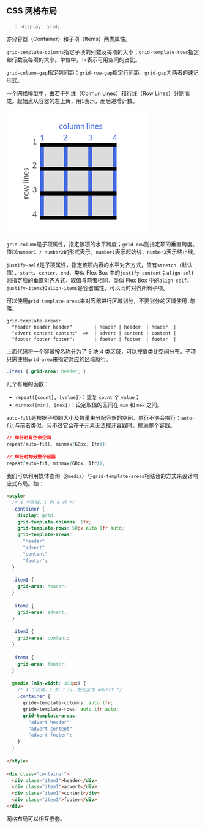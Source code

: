 ## CSS 网格布局

> `display: grid;`

亦分容器（Container）和子项（Items）两类属性。

`grid-template-columns`指定子项的列数及每项的大小；`grid-template-rows`指定和行数及每项的大小。单位中，`fr`表示可用空间的占比。

`grid-column-gap`指定列间距；`grid-row-gap`指定行间距。`grid-gap`为两者的速记形式。

一个网格模型中，由若干列线（Colmun Lines）和行线（Row Lines）分割而成。起始点从容器的左上角，用`1`表示，而后递增计数。

![grid-lines](./grid-lines.png)

`grid-column`是子项属性，指定该项的水平跨度；`grid-row`则指定项的垂直跨度。值以`number1 / number2`的形式表示。`number1`表示起始线，`number2`表示终止线。

`justify-self`是子项属性，指定该项内容的水平对齐方式，值有`stretch`（默认值）、`start`、`center`、`end`，类似 Flex Box 中的`justify-content`；`align-self`则指定项的垂直对齐方式，取值与前者相同，类似 Flex Box 中的`align-self`。`justify-items`和`align-items`是容器属性，可以同时对齐所有子项。


可以使用`grid-template-areas`来对容器进行区域划分，不要划分的区域使用`.`忽略。
```
grid-template-areas:
  "header header header"        | header | header  | header  |
  "advert content content"  =>  | advert | content | content |
  "footer footer footer";       | footer | footer  | footer  |
```
上面代码将一个容器按名称分为了 9 块 4 类区域，可以按值类比空间分布。子项只需使用`grid-area`来指定对应的区域就行。
```css
.item1 { grid-area: header; }
```

几个有用的函数：
- `repeat([count], [value])`：重复 `count` 个 `value`；
- `minmax([min], [max])`：设定取值的区间在 `min` 和 `max` 之间。

`auto-fill`是根据子项的大小及数量来分配容器的空间，单行不够会换行；`auto-fit`与前者类似，只不过它会在子元素无法撑开容器时，撑满整个容器。
```css
// 单行时有空余空间
repeat(auto-fill, minmax(60px, 1fr));

// 单行时均分整个容器
repeat(auto-fit, minmax(60px, 1fr));
```

我们可以利用媒体查询（`@media`）与`grid-template-areas`相结合的方式来设计响应式布局。如：
```html
<style>
  /* 4 个区域，1 列 4 行 */
  .container {
    display: grid;
    grid-template-columns: 1fr;
    grid-template-rows: 50px auto 1fr auto;
    grid-template-areas:
      "header"
      "advert"
      "content"
      "footer";
  }

  .item1 {
    grid-area: header;
  }
  
  .item2 {
    grid-area: advert;
  }

  .item3 {
    grid-area: content;
  }

  .item4 {
    grid-area: footer;
  }

  @media (min-width: 300px) {
    /* 4 个区域，2 列 3 行，左列全为 advert */
    .container {
      gride-template-columns: auto 1fr;
      gride-template-rows: auto 1fr auto;
      grid-template-areas:
        "advert header"
        "advert content"
        "advert footer"; 
    }
  }

</style>

<div class="container">
  <div class="item1">header</div>
  <div class="item1">advert</div>
  <div class="item1">content</div>
  <div class="item1">footer</div>
</div>
```

网格布局可以相互嵌套。